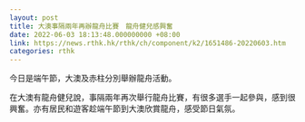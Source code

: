 ```yaml
---
layout: post
title: 大澳事隔兩年再辦龍舟比賽　龍舟健兒感興奮
date: 2022-06-03 18:13:48.000000000 +08:00
link: https://news.rthk.hk/rthk/ch/component/k2/1651486-20220603.htm
categories: rthk
---
```


今日是端午節，大澳及赤柱分別舉辦龍舟活動。

在大澳有龍舟健兒說，事隔兩年再次舉行龍舟比賽，有很多選手一起參與，感到很興奮。亦有居民和遊客趁端午節到大澳欣賞龍舟，感受節日氣氛。
